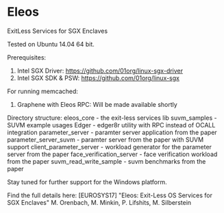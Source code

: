 # Eleos
ExitLess Services for SGX Enclaves

Tested on Ubuntu 14.04 64 bit.

Prerequisites:
1. Intel SGX Driver: https://github.com/01org/linux-sgx-driver
2. Intel SGX SDK & PSW: https://github.com/01org/linux-sgx

For running memcached:
1. Graphene with Eleos RPC: Will be made available shortly  

Directory structure:
eleos_core - the exit-less services lib
suvm_samples - SUVM example usages
Edger - edger8r utility with RPC instead of OCALL integration
parameter_server - paramter server application from the paper
parameter_server_suvm - paramter server from the paper with SUVM support
client_parameter_server - workload generator for the parameter server from the paper 
face_verification_server - face verification workload from the paper
suvm_read_write_sample - suvm benchmarks from the paper

Stay tuned for further support for the Windows platform.


Find the full details here:
[EUROSYS17] "Eleos: Exit-Less OS Services for  SGX Enclaves" 
M. Orenbach, M. Minkin, P. Lifshits, M. Silberstein